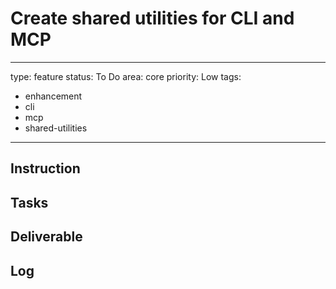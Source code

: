 # Create shared utilities for CLI and MCP

---
type: feature
status: To Do
area: core
priority: Low
tags:
  - enhancement
  - cli
  - mcp
  - shared-utilities
---


## Instruction

## Tasks

## Deliverable

## Log
